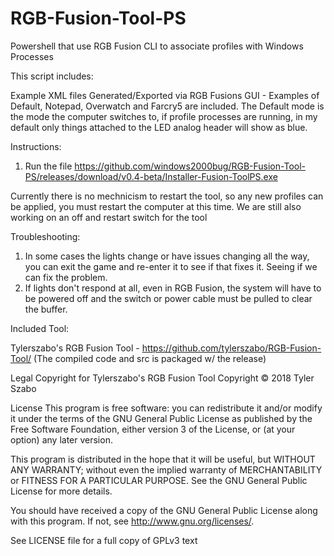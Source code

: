 # RGB-Fusion-Tool-PS
Powershell that use RGB Fusion CLI to associate profiles with Windows Processes

This script includes:

Example XML files Generated/Exported via RGB Fusions GUI - Examples of Default, Notepad, Overwatch and Farcry5 are included. The Default mode is the mode the computer switches to, if profile processes are running, in my default only things attached to the LED analog header will show as blue.

Instructions:
1) Run the file https://github.com/windows2000bug/RGB-Fusion-Tool-PS/releases/download/v0.4-beta/Installer-Fusion-ToolPS.exe

Currently there is no mechnicism to restart the tool, so any new profiles can be applied, you must restart the computer at this time. We are still also working on an off and restart switch for the tool

Troubleshooting: 
1) In some cases the lights change or have issues changing all the way, you can exit the game and re-enter it to see if that fixes it. Seeing if we can fix the problem.
2) If lights don't respond at all, even in RGB Fusion, the system will have to be powered off and the switch or power cable must be pulled to clear the buffer. 

Included Tool:

Tylerszabo's RGB Fusion Tool - https://github.com/tylerszabo/RGB-Fusion-Tool/ (The compiled code and src is packaged w/ the release)

Legal
Copyright for Tylerszabo's RGB Fusion Tool
Copyright © 2018 Tyler Szabo

License
This program is free software: you can redistribute it and/or modify it under the terms of the GNU General Public License as published by the Free Software Foundation, either version 3 of the License, or (at your option) any later version.

This program is distributed in the hope that it will be useful, but WITHOUT ANY WARRANTY; without even the implied warranty of MERCHANTABILITY or FITNESS FOR A PARTICULAR PURPOSE. See the GNU General Public License for more details.

You should have received a copy of the GNU General Public License along with this program. If not, see http://www.gnu.org/licenses/.

See LICENSE file for a full copy of GPLv3 text
